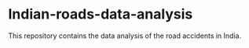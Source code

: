 # Indian-roads-data-analysis
This repository contains the data analysis of the road accidents in India.
